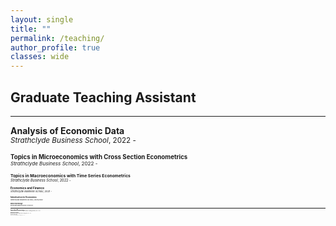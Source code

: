 ```yaml
---
layout: single
title: ""
permalink: /teaching/
author_profile: true
classes: wide
---
```


## Graduate Teaching Assistant
- - -

**Analysis of Economic Data** \
<small> *Strathclyde Business School*, 2022 - <small>

**Topics in Microeconomics with Cross Section Econometrics** \
<small> *Strathclyde Business School*, 2022 - <small>

**Topics in Macroeconomics with Time Series Econometrics** \
<small> *Strathclyde Business School*, 2022 - <small>

**Economics and Finance** \
<small> *Strathclyde Business School*, 2021 - <small>

**Introduction to Economics** \
<small> *Strathclyde Business School*, 2021/2022 <small>

**Work Psychology** \
<small> *Strathclyde Business School*, 2021/2022 <small>

- - -
**Intermediate Microeconomics** \
<small> Adjunct Lecturer, *University of Lagos Distance Learning Institute*, 2015 - 2017 <small>

**Mathematical Economics** \
<small> Adjunct Lecturer, *University of Lagos Distance Learning Institute*, 2015 - 2017 <small>

**History of Economic Thought** \
<small> Adjunct Lecturer, *University of Lagos Distance Learning Institute*, 2015 - 2017 <small>
